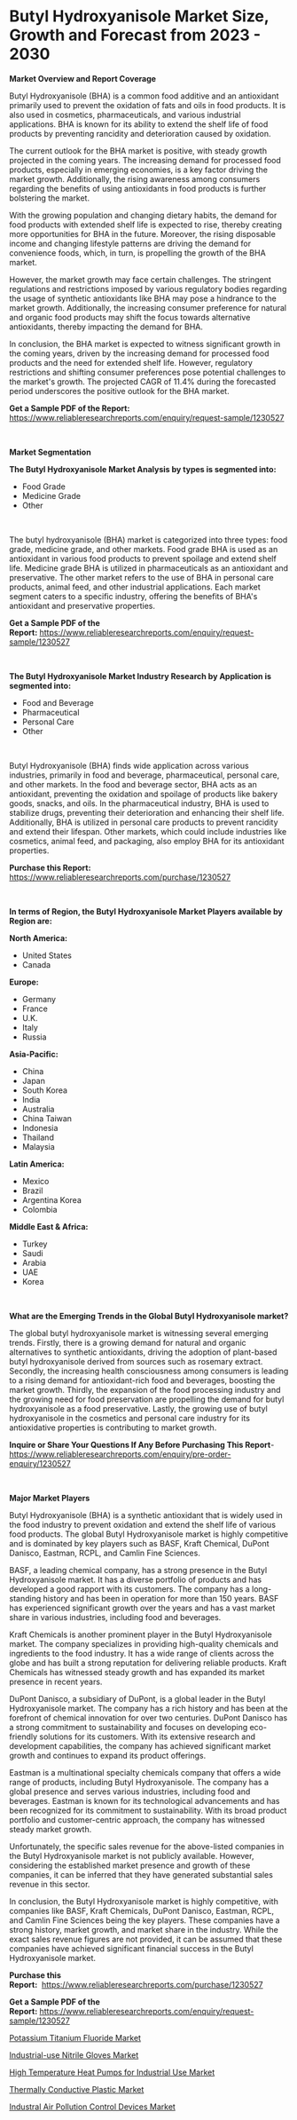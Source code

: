 <p><h1>Butyl Hydroxyanisole Market Size, Growth and Forecast from 2023 - 2030</h1></p><p><strong>Market Overview and Report Coverage</strong></p>
<p><p>Butyl Hydroxyanisole (BHA) is a common food additive and an antioxidant primarily used to prevent the oxidation of fats and oils in food products. It is also used in cosmetics, pharmaceuticals, and various industrial applications. BHA is known for its ability to extend the shelf life of food products by preventing rancidity and deterioration caused by oxidation.</p><p>The current outlook for the BHA market is positive, with steady growth projected in the coming years. The increasing demand for processed food products, especially in emerging economies, is a key factor driving the market growth. Additionally, the rising awareness among consumers regarding the benefits of using antioxidants in food products is further bolstering the market.</p><p>With the growing population and changing dietary habits, the demand for food products with extended shelf life is expected to rise, thereby creating more opportunities for BHA in the future. Moreover, the rising disposable income and changing lifestyle patterns are driving the demand for convenience foods, which, in turn, is propelling the growth of the BHA market.</p><p>However, the market growth may face certain challenges. The stringent regulations and restrictions imposed by various regulatory bodies regarding the usage of synthetic antioxidants like BHA may pose a hindrance to the market growth. Additionally, the increasing consumer preference for natural and organic food products may shift the focus towards alternative antioxidants, thereby impacting the demand for BHA.</p><p>In conclusion, the BHA market is expected to witness significant growth in the coming years, driven by the increasing demand for processed food products and the need for extended shelf life. However, regulatory restrictions and shifting consumer preferences pose potential challenges to the market's growth. The projected CAGR of 11.4% during the forecasted period underscores the positive outlook for the BHA market.</p></p>
<p><strong>Get a Sample PDF of the Report:</strong> <a href="https://www.reliableresearchreports.com/enquiry/request-sample/1230527">https://www.reliableresearchreports.com/enquiry/request-sample/1230527</a></p>
<p>&nbsp;</p>
<p><strong>Market Segmentation</strong></p>
<p><strong>The Butyl Hydroxyanisole Market Analysis by types is segmented into:</strong></p>
<p><ul><li>Food Grade</li><li>Medicine Grade</li><li>Other</li></ul></p>
<p>&nbsp;</p>
<p><p>The butyl hydroxyanisole (BHA) market is categorized into three types: food grade, medicine grade, and other markets. Food grade BHA is used as an antioxidant in various food products to prevent spoilage and extend shelf life. Medicine grade BHA is utilized in pharmaceuticals as an antioxidant and preservative. The other market refers to the use of BHA in personal care products, animal feed, and other industrial applications. Each market segment caters to a specific industry, offering the benefits of BHA's antioxidant and preservative properties.</p></p>
<p><strong>Get a Sample PDF of the Report:</strong>&nbsp;<a href="https://www.reliableresearchreports.com/enquiry/request-sample/1230527">https://www.reliableresearchreports.com/enquiry/request-sample/1230527</a></p>
<p>&nbsp;</p>
<p><strong>The Butyl Hydroxyanisole Market Industry Research by Application is segmented into:</strong></p>
<p><ul><li>Food and Beverage</li><li>Pharmaceutical</li><li>Personal Care</li><li>Other</li></ul></p>
<p>&nbsp;</p>
<p><p>Butyl Hydroxyanisole (BHA) finds wide application across various industries, primarily in food and beverage, pharmaceutical, personal care, and other markets. In the food and beverage sector, BHA acts as an antioxidant, preventing the oxidation and spoilage of products like bakery goods, snacks, and oils. In the pharmaceutical industry, BHA is used to stabilize drugs, preventing their deterioration and enhancing their shelf life. Additionally, BHA is utilized in personal care products to prevent rancidity and extend their lifespan. Other markets, which could include industries like cosmetics, animal feed, and packaging, also employ BHA for its antioxidant properties.</p></p>
<p><strong>Purchase this Report:</strong>&nbsp; <a href="https://www.reliableresearchreports.com/purchase/1230527">https://www.reliableresearchreports.com/purchase/1230527</a></p>
<p>&nbsp;</p>
<p><strong>In terms of Region, the Butyl Hydroxyanisole Market Players available by Region are:</strong></p>
<p>
    <p> <strong> North America: </strong>
        <ul>
            <li>United States</li>
            <li>Canada</li>
        </ul>
        </p> 
    <p> <strong> Europe: </strong>
        <ul>
            <li>Germany</li>
            <li>France</li>
            <li>U.K.</li>
            <li>Italy</li>
            <li>Russia</li>
        </ul>
        </p> 
    <p> <strong> Asia-Pacific: </strong>
        <ul>
            <li>China</li>
            <li>Japan</li>
            <li>South Korea</li>
            <li>India</li>
            <li>Australia</li>
            <li>China Taiwan</li>
            <li>Indonesia</li>
            <li>Thailand</li>
            <li>Malaysia</li>
        </ul>
        </p> 
    <p> <strong> Latin America: </strong>
        <ul>
            <li>Mexico</li>
            <li>Brazil</li>
            <li>Argentina Korea</li>
            <li>Colombia</li>
        </ul>
        </p> 
    <p> <strong> Middle East & Africa: </strong>
        <ul>
            <li>Turkey</li>
            <li>Saudi</li>
            <li>Arabia</li>
            <li>UAE</li>
            <li>Korea</li>
        </ul>
    </p>
    </p>
<p>&nbsp;</p>
<p><strong>What are the Emerging Trends in the Global Butyl Hydroxyanisole market?</strong></p>
<p><p>The global butyl hydroxyanisole market is witnessing several emerging trends. Firstly, there is a growing demand for natural and organic alternatives to synthetic antioxidants, driving the adoption of plant-based butyl hydroxyanisole derived from sources such as rosemary extract. Secondly, the increasing health consciousness among consumers is leading to a rising demand for antioxidant-rich food and beverages, boosting the market growth. Thirdly, the expansion of the food processing industry and the growing need for food preservation are propelling the demand for butyl hydroxyanisole as a food preservative. Lastly, the growing use of butyl hydroxyanisole in the cosmetics and personal care industry for its antioxidative properties is contributing to market growth.</p></p>
<p><strong>Inquire or Share Your Questions If Any Before Purchasing This Report</strong>- <a href="https://www.reliableresearchreports.com/enquiry/pre-order-enquiry/1230527">https://www.reliableresearchreports.com/enquiry/pre-order-enquiry/1230527</a></p>
<p>&nbsp;</p>
<p><strong>Major Market Players</strong></p>
<p><p>Butyl Hydroxyanisole (BHA) is a synthetic antioxidant that is widely used in the food industry to prevent oxidation and extend the shelf life of various food products. The global Butyl Hydroxyanisole market is highly competitive and is dominated by key players such as BASF, Kraft Chemical, DuPont Danisco, Eastman, RCPL, and Camlin Fine Sciences.</p><p>BASF, a leading chemical company, has a strong presence in the Butyl Hydroxyanisole market. It has a diverse portfolio of products and has developed a good rapport with its customers. The company has a long-standing history and has been in operation for more than 150 years. BASF has experienced significant growth over the years and has a vast market share in various industries, including food and beverages.</p><p>Kraft Chemicals is another prominent player in the Butyl Hydroxyanisole market. The company specializes in providing high-quality chemicals and ingredients to the food industry. It has a wide range of clients across the globe and has built a strong reputation for delivering reliable products. Kraft Chemicals has witnessed steady growth and has expanded its market presence in recent years.</p><p>DuPont Danisco, a subsidiary of DuPont, is a global leader in the Butyl Hydroxyanisole market. The company has a rich history and has been at the forefront of chemical innovation for over two centuries. DuPont Danisco has a strong commitment to sustainability and focuses on developing eco-friendly solutions for its customers. With its extensive research and development capabilities, the company has achieved significant market growth and continues to expand its product offerings.</p><p>Eastman is a multinational specialty chemicals company that offers a wide range of products, including Butyl Hydroxyanisole. The company has a global presence and serves various industries, including food and beverages. Eastman is known for its technological advancements and has been recognized for its commitment to sustainability. With its broad product portfolio and customer-centric approach, the company has witnessed steady market growth.</p><p>Unfortunately, the specific sales revenue for the above-listed companies in the Butyl Hydroxyanisole market is not publicly available. However, considering the established market presence and growth of these companies, it can be inferred that they have generated substantial sales revenue in this sector.</p><p>In conclusion, the Butyl Hydroxyanisole market is highly competitive, with companies like BASF, Kraft Chemicals, DuPont Danisco, Eastman, RCPL, and Camlin Fine Sciences being the key players. These companies have a strong history, market growth, and market share in the industry. While the exact sales revenue figures are not provided, it can be assumed that these companies have achieved significant financial success in the Butyl Hydroxyanisole market.</p></p>
<p><strong>Purchase this Report:</strong>&nbsp;&nbsp;<a href="https://www.reliableresearchreports.com/purchase/1230527">https://www.reliableresearchreports.com/purchase/1230527</a></p>
<p></p>
<p><strong>Get a Sample PDF of the Report:</strong>&nbsp;<a href="https://www.reliableresearchreports.com/enquiry/request-sample/1230527">https://www.reliableresearchreports.com/enquiry/request-sample/1230527</a></p>
<p><p><a href="https://github.com/CliffMedina6/Market-Research-Report-List-2/blob/main/potassium-titanium-fluoride-market.md">Potassium Titanium Fluoride Market</a></p><p><a href="https://medium.com/@darrensipes2023/industrial-use-nitrile-gloves-market-report-reveals-the-latest-trends-and-growth-opportunities-of-cd02b0b00128">Industrial-use Nitrile Gloves Market</a></p><p><a href="https://medium.com/@lindabrewer15/analyzing-high-temperature-heat-pumps-for-industrial-use-market-global-industry-perspective-and-6e13359671d8">High Temperature Heat Pumps for Industrial Use Market</a></p><p><a href="https://github.com/PeterParrish5/Market-Research-Report-List-2/blob/main/thermally-conductive-plastic-market.md">Thermally Conductive Plastic Market</a></p><p><a href="https://medium.com/@margaretlee84/decoding-industral-air-pollution-control-devices-market-metrics-market-share-trends-and-growth-efcc6f62747f">Industral Air Pollution Control Devices Market</a></p></p>
